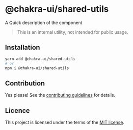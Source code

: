 # @chakra-ui/shared-utils

A Quick description of the component

> This is an internal utility, not intended for public usage.

## Installation

```sh
yarn add @chakra-ui/shared-utils
# or
npm i @chakra-ui/shared-utils
```

## Contribution

Yes please! See the
[contributing guidelines](https://github.com/incmix-ui/incmix-ui/blob/master/CONTRIBUTING.md)
for details.

## Licence

This project is licensed under the terms of the
[MIT license](https://github.com/incmix-ui/incmix-ui/blob/master/LICENSE).
